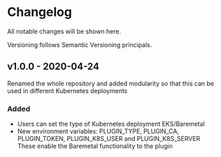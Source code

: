 # Changelog

All notable changes will be shown here.

Versioning follows Semantic Versioning principals.

## v1.0.0 - 2020-04-24
Renamed the whole repository and added modularity so that this can be used in different Kubernetes deployments
### Added
- Users can set the type of Kubernetes deployment EKS/Baremetal
- New environment variables: PLUGIN_TYPE, PLUGIN_CA, PLUGIN_TOKEN, PLUGIN_K8S_USER and PLUGIN_K8S_SERVER\
These enable the Baremetal functionality to the plugin
